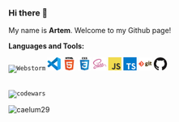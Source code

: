 ### Hi there 👋

My name is <b>Artem</b>. Welcome to my Github page!

**Languages and Tools:**  

<code><img height="26" title="Webstorm" alt="Webstorm" src="https://cdn.freebiesupply.com/logos/large/2x/webstorm-icon-logo-png-transparent.png" /></code>
<code><img height="26" title="Visual Studio Code" alt="Visual Studio Code" src="https://raw.githubusercontent.com/github/explore/80688e429a7d4ef2fca1e82350fe8e3517d3494d/topics/visual-studio-code/visual-studio-code.png" /></code>
<code><img height="26" title="HTML5" alt="HTML5" src="https://raw.githubusercontent.com/github/explore/80688e429a7d4ef2fca1e82350fe8e3517d3494d/topics/html/html.png" /></code>
<code><img height="26" title="CSS3" alt="CSS3" src="https://raw.githubusercontent.com/github/explore/80688e429a7d4ef2fca1e82350fe8e3517d3494d/topics/css/css.png" /></code>
<code><img height="26" title="Scss" alt="Sass" src="https://raw.githubusercontent.com/github/explore/80688e429a7d4ef2fca1e82350fe8e3517d3494d/topics/sass/sass.png" /></code>
<code><img height="26" title="JavaScript" alt="JavaScript" src="https://raw.githubusercontent.com/github/explore/80688e429a7d4ef2fca1e82350fe8e3517d3494d/topics/javascript/javascript.png" /></code>
<code><img height="26" title="TypeScript" alt="TypeScript" src="https://raw.githubusercontent.com/github/explore/80688e429a7d4ef2fca1e82350fe8e3517d3494d/topics/typescript/typescript.png" /></code>
<code><img height="26" title="Git" alt="Git" src="https://raw.githubusercontent.com/github/explore/80688e429a7d4ef2fca1e82350fe8e3517d3494d/topics/git/git.png" /></code>
<code><img height="26" title="GitHub" alt="GitHub" src="https://raw.githubusercontent.com/github/explore/78df643247d429f6cc873026c0622819ad797942/topics/github/github.png" /></code>

<br/>
<code><img title="GitHub" alt="codewars" src="https://www.codewars.com/users/caelum29/badges/large" /></code>
<br/>

<p> <img src="https://github-readme-stats.vercel.app/api?username=caelum29&show_icons=true" alt="caelum29" />

<!--
**caelum29/caelum29** is a ✨ _special_ ✨ repository because its `README.md` (this file) appears on your GitHub profile.

Here are some ideas to get you started:

- 🔭 I’m currently working on ...
- 🌱 I’m currently learning ...
- 👯 I’m looking to collaborate on ...
- 🤔 I’m looking for help with ...
- 💬 Ask me about ...
- 📫 How to reach me: ...
- 😄 Pronouns: ...
- ⚡ Fun fact: ...
-->
